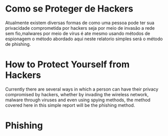 # Como se Proteger de Hackers

Atualmente existem diversas formas de como uma pessoa pode ter sua privacidade comprometida por hackers seja por meio de invasão a rede sem fio,malwares por meio de vírus é ate mesmo usando métodos de espionagem o método abordado aqui neste relatorio simples será o método de phishing.  

# How to Protect Yourself from Hackers

Currently there are several ways in which a person can have their privacy compromised by hackers, whether by invading the wireless network, malware through viruses and even using spying methods, the method covered here in this simple report will be the phishing method.
 
# Phishing

